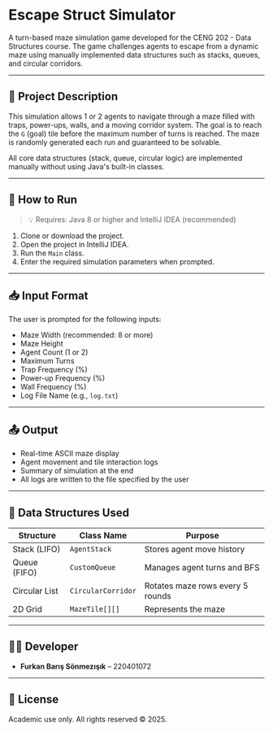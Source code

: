 # Escape Struct Simulator

A turn-based maze simulation game developed for the CENG 202 - Data Structures course. The game challenges agents to escape from a dynamic maze using manually implemented data structures such as stacks, queues, and circular corridors.

---

## 🚀 Project Description

This simulation allows 1 or 2 agents to navigate through a maze filled with traps, power-ups, walls, and a moving corridor system. The goal is to reach the `G` (goal) tile before the maximum number of turns is reached. The maze is randomly generated each run and guaranteed to be solvable.

All core data structures (stack, queue, circular logic) are implemented manually without using Java's built-in classes.

---

## 🔧 How to Run

> 💡 Requires: Java 8 or higher and IntelliJ IDEA (recommended)

1. Clone or download the project.
2. Open the project in IntelliJ IDEA.
3. Run the `Main` class.
4. Enter the required simulation parameters when prompted.

---

## 📥 Input Format

The user is prompted for the following inputs:

- Maze Width (recommended: 8 or more)
- Maze Height
- Agent Count (1 or 2)
- Maximum Turns
- Trap Frequency (%)
- Power-up Frequency (%)
- Wall Frequency (%)
- Log File Name (e.g., `log.txt`)

---

## 📤 Output

- Real-time ASCII maze display
- Agent movement and tile interaction logs
- Summary of simulation at the end
- All logs are written to the file specified by the user

---

## 🧠 Data Structures Used

| Structure      | Class Name        | Purpose                            |
|----------------|-------------------|------------------------------------|
| Stack (LIFO)   | `AgentStack`      | Stores agent move history          |
| Queue (FIFO)   | `CustomQueue`     | Manages agent turns and BFS        |
| Circular List  | `CircularCorridor`| Rotates maze rows every 5 rounds   |
| 2D Grid        | `MazeTile[][]`    | Represents the maze                |

---

## 👨‍💻 Developer

- **Furkan Barış Sönmezışık** – 220401072

---

## 📄 License

Academic use only. All rights reserved © 2025.
